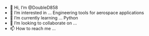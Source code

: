 - 👋 Hi, I’m @DoubleD858
- 👀 I’m interested in ... Engineering tools for aerospace applications
- 🌱 I’m currently learning ... Python
- 💞️ I’m looking to collaborate on ...
- 📫 How to reach me ...

<!---
DoubleD858/DoubleD858 is a ✨ special ✨ repository because its `README.md` (this file) appears on your GitHub profile.
You can click the Preview link to take a look at your changes.
--->
